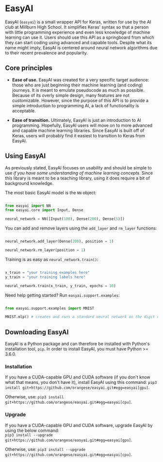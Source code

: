 
# EasyAI

EasyAI (`easyai`) is a small wrapper API for Keras, written for use by the AI club at Millburn High School. It simplifies Keras' syntax so that a person with little programming experience and even less knowledge of machine learning can use it. Users should use this API as a springboard from which they can start coding using advanced and capable tools. Despite what its name might imply, EasyAI is centered around neural network algorithms due to their recent prevalence and popularity.

## Core principles

* **Ease of use.** EasyAI was created for a very specific target audience: those who are just beginning their 
machine learning (and coding) journeys. It is meant to emulate pseudocode as much as possible. Because of its overly simple design, many features are not customizable. However, since the purpose of this API is to provide a simple introduction to programming AI, a lack of functionality is acceptable.

* **Ease of transition.** Ultimately, EasyAI is just an introduction to AI programming. Hopefully, EasyAI users 
will move on to more advanced and capable machine learning libraries. Since EasyAI is built off of Keras, users will
probably find it easiest to transition to Keras from EasyAI.

## Using EasyAI

As previously stated, EasyAI focuses on usability and should be simple to use _if you have some understanding of machine learning concepts_. Since this library is meant to be a teaching library, using it does require a bit of background knowledge.

The most basic EasyAI model is the `NN` object:

```python

from easyai import NN
from easyai.core import Input, Dense

neural_network = NN([Input(100), Dense(200), Dense(5)])

```

You can add and remove layers using the `add_layer` and `rm_layer` functions:

```python

neural_network.add_layer(Dense(200), position = 1)

neural_network.rm_layer(position = 1)

```

Training is as easy as `neural_network.train()`:

```python

x_train = "your training examples here"
y_train = "your training labels here"

neural_network.train(x_train, y_train, epochs = 10)

```

Need help getting started? Run `easyai.support.examples`:

```python

from easyai.support.examples import MNIST

MNIST.mlp() # creates and runs a standard neural network on the digit classifying dataset, MNIST

```

## Downloading EasyAI

EasyAI is a Python package and can therefore be installed with Python's installation tool, `pip`. In order to install EasyAI, you must have Python >= 3.6.0.

### Installation

If you have a CUDA-capable GPU and CUDA software (if you don't know what that means, you don't have it), install EasyAI using this command: `pip3 install git+https://github.com/orangese/easyai.git#egg=easyai[gpu]`.

Otherwise, use: `pip3 install git+https://github.com/orangese/easyai.git#egg=easyai[cpu]`.

### Upgrade

If you have a CUDA-capable GPU and CUDA software, upgrade EasyAI by using the below command:  
`pip3 install --upgrade git+https://github.com/orangese/easyai.git#egg=easyai[gpu]`.

Otherwise, use: `pip3 install --upgrade git+https://github.com/orangese/easyai.git#egg=easyai[cpu]`.
